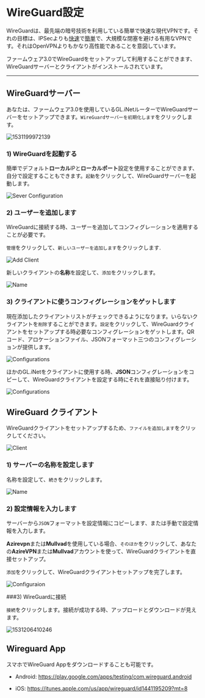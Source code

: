 # WireGuard設定  

WireGuardは、最先端の暗号技術を利用している簡単で快速な現代VPNです。それの目標は、IPSecよりも[快速](https://www.wireguard.com/performance/)で[簡単](https://www.wireguard.com/quickstart/)で、大規模な閉塞を避ける有用なVPNです。それはOpenVPNよりもかなり高性能であることを意図しています。

ファームウェア3.0でWireGuardをセットアップして利用することができます、WireGuardサーバーとクライアントがインストールされています。



---

## WireGuardサーバー

あなたは、ファームウェア3.0を使用しているGL.iNetルーターでWireGuardサーバーをセットアップできます。`WireGuardサーバーを初期化します`をクリックします。

![1531199972139](https://static.gl-inet.com/docs/ja/3/app/wireguard/WGS1.png)



### 1) WireGuardを起動する 

簡単でデフォルト**ローカル**IPと**ローカルポート**設定を使用することができます、自分で設定することもできます。`起動`をクリックして、WireGuardサーバーを起動します。

![Sever Configuration](https://static.gl-inet.com/docs/ja/3/app/wireguard/WGS2.png)



### 2) ユーザーを追加します

WireGuardに接続する時、ユーザーを追加してコンフィグレーションを適用することが必要です。

`管理`をクリックして、`新しいユーザーを追加します`をクリックします. 

![Add Client](https://static.gl-inet.com/docs/ja/3/app/wireguard/WGS3.png)



新しいクライアントの**名称**を設定して、`添加`をクリックします。

![Name](https://static.gl-inet.com/docs/ja/3/app/wireguard/WGS4.png)



### 3) クライアントに使うコンフィグレーションをゲットします

現在添加したクライアントリストがチェックできるようになります。いらないクライアントを`削除`することができます。`設定`をクリックして、WireGuardクライアントをセットアップする時必要なコンフィグレーションをゲットします。QRコード、アロケーションファイル、JSONフォーマット三つのコンフィグレーションが提供します。

![Configurations](https://static.gl-inet.com/docs/ja/3/app/wireguard/configurations.png)



ほかのGL.iNetをクライアントに使用する時、**JSON**コンフィグレーションをコピーして、WireGuardクライアントを設定する時にそれを直接貼り付けます。

![Configurations](https://static.gl-inet.com/docs/ja/3/app/wireguard/json.png)





## WireGuard クライアント

WireGuardクライアントをセットアップするため、`ファイルを追加します`をクリックしてください。

![Client](https://static.gl-inet.com/docs/ja/3/app/wireguard/WGC1.png)



### 1) サーバーの名称を設定します

名称を設定して、`続き`をクリックします。

![Name](https://static.gl-inet.com/docs/ja/3/app/wireguard/name.png)



### 2) 設定情報を入力します

サーバーから`JSON`フォーマットを設定情報にコピーします、または手動で設定情報を入力します。

**Azirevpn**または**Mullvad**を使用している場合、`そのほか`をクリックして、あなたの**AzireVPN**または**Mullvad**アカウントを使って、WireGuardクライアントを直接セットアップ。

`添加`をクリックして、WireGuardクライアントセットアップを完了します。

![Configuraion](https://static.gl-inet.com/docs/ja/3/app/wireguard/configurations1.png)



###3) WireGuardに接続

`接続`をクリックします。接続が成功する時、アップロードとダウンロードが見えます。

![1531206410246](https://static.gl-inet.com/docs/ja/3/app/wireguard/WGC5.png)



## Wireguard App 

スマホでWireGuard Appをダウンロードすることも可能です。

- Android: https://play.google.com/apps/testing/com.wireguard.android

- iOS: https://itunes.apple.com/us/app/wireguard/id1441195209?mt=8